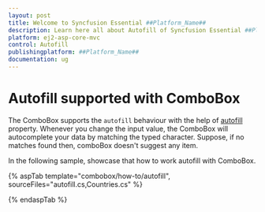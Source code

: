 ```yaml
---
layout: post
title: Welcome to Syncfusion Essential ##Platform_Name##
description: Learn here all about Autofill of Syncfusion Essential ##Platform_Name## widgets based on HTML5 and jQuery.
platform: ej2-asp-core-mvc
control: Autofill
publishingplatform: ##Platform_Name##
documentation: ug
---
```



# Autofill supported with ComboBox

The ComboBox supports the `autofill` behaviour with the help
of [autofill](https://help.syncfusion.com/cr/cref_files/aspnetcore-js2/Syncfusion.EJ2~Syncfusion.EJ2.DropDowns.ComboBox~Autofill.html) property. Whenever you change the input value,
the ComboBox will autocomplete your data by matching the typed character. Suppose, if no matches
found then, comboBox doesn't suggest any item.

In the following sample, showcase that how to work autofill with ComboBox.

{% aspTab template="combobox/how-to/autofill", sourceFiles="autofill.cs,Countries.cs" %}

{% endaspTab %}
